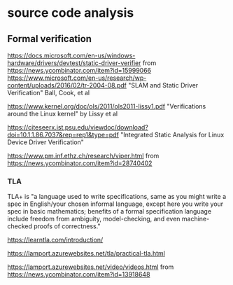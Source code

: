 # source code analysis


## Formal verification

<https://docs.microsoft.com/en-us/windows-hardware/drivers/devtest/static-driver-verifier> from <https://news.ycombinator.com/item?id=15999066>   
<https://www.microsoft.com/en-us/research/wp-content/uploads/2016/02/tr-2004-08.pdf> "SLAM and Static Driver Verification" Ball, Cook, et al

<https://www.kernel.org/doc/ols/2011/ols2011-lissy1.pdf> "Verifications around the Linux kernel" by Lissy et al

<https://citeseerx.ist.psu.edu/viewdoc/download?doi=10.1.1.86.7037&rep=rep1&type=pdf> "Integrated Static Analysis for Linux Device Driver Verification"

<https://www.pm.inf.ethz.ch/research/viper.html> from <https://news.ycombinator.com/item?id=28740402>

### TLA

TLA+ is "a language used to write specifications, same as you might write a spec in English/your chosen informal language, except here you write your spec in basic mathematics; benefits of a formal specification language include freedom from ambiguity, model-checking, and even machine-checked proofs of correctness."

<https://learntla.com/introduction/>

<https://lamport.azurewebsites.net/tla/practical-tla.html>

<https://lamport.azurewebsites.net/video/videos.html> from <https://news.ycombinator.com/item?id=13918648>

